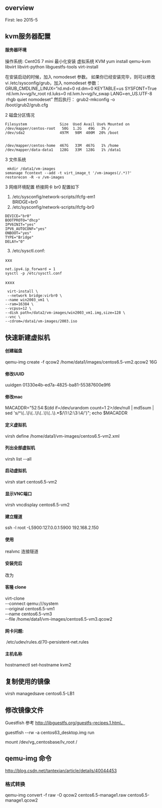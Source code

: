## overview 

First: leo 2015-5



## kvm服务器配置

#### 服务器环境
操作系统: CentOS 7   mini 最小化安装
虚拟系统 KVM
	 yum install qemu-kvm libvirt libvirt-python libguestfs-tools virt-install 


在安装启动的时候，加入 nomodeset 参数。
如果你已经安装完毕，则可以修改 vi /etc/sysconfig/grub，加入 nomodeset 参数：
GRUB_CMDLINE_LINUX=”rd.md=0 rd.dm=0 KEYTABLE=us SYSFONT=True
 rd.lvm.lv=vg/lv_root rd.luks=0 rd.lvm.lv=vg/lv_swap LANG=en_US.UTF-8
 rhgb quiet nomodeset”
然后执行：
grub2-mkconfig -o /boot/grub2/grub.cfg

2 磁盘分区情况

	Filesystem               Size  Used Avail Use% Mounted on
	/dev/mapper/centos-root   50G  1.2G   49G   3% /
	/dev/sda2                497M   98M  400M  20% /boot


	/dev/mapper/centos-home  467G   33M  467G   1% /home
	/dev/mapper/data-data1   128G   33M  128G   1% /data1


3 文件系统

	 mkdir /data1/vm-images 
	semanage fcontext --add -t virt_image_t '/vm-images(/.*)?'
	restorecon -R -v /vm-images 


3 网络环境配置
 桥接网卡 br0 配置如下

 1. /etc/sysconfig/network-scripts/ifcfg-em1  
BRIDGE=br0 
 2.  /etc/sysconfig/network-scripts/ifcfg-br0 

	DEVICE="br0" 
	BOOTPROTO="dhcp" 
	IPV6INIT="yes" 
	IPV6_AUTOCONF="yes" 
	ONBOOT="yes" 
	TYPE="Bridge" 
	DELAY="0" 
      

     
3. /etc/sysctl.conf:

xxx

	net.ipv4.ip_forward = 1 
	sysctl -p /etc/sysctl.conf 

 
xxxx

 	 virt-install \
	 --network bridge:virbr0 \
 	--name win2003_vm1 \
	--ram=16384 \
	--vcpus=12 \
	--disk path=/data2/vm-images/win2003_vm1.img,size=128 \
	--vnc \
	--cdrom=/data1/vm-images/2003.iso





## 快速新建虚拟机

#### 创建磁盘
qemu-img create -f qcow2 /home/data1/images/centos6.5-vm2.qcow2 16G


#### 修改UUID
 uuidgen
01330e4b-ed7a-4825-ba81-55387600e9f6


#### 修改mac

MACADDR="52:54:$(dd if=/dev/urandom count=1 2>/dev/null | md5sum | sed 's/^\(..\)\(..\)\(..\)\(..\).*$/\1:\2:\3:\4/')"; echo $MACADDR


#### 定义虚拟机
virsh define /home/data1/vm-images/centos6.5-vm2.xml

#### 列出全部虚拟机
virsh list --all

#### 启动虚拟机
 virsh start centos6.5-vm2

#### 显示VNC端口
virsh vncdisplay centos6.5-vm2

#### 建立隧道
 ssh -l root -L5900:127.0.0.1:5900  192.168.2.150

#### 使用 
realvnc 连接隧道

#### 安装完后
 <boot dev='cdrom'/> 改为 <boot dev='hd'/>


#### 客隆 clone

virt-clone \
--connect qemu:///system \
--original centos6.5-vm1 \
--name centos6.5-vm3 \
--file /home/data1/vm-images/centos6.5-vm3.qcow2




#### 网卡问题:

 /etc/udev/rules.d/70-persistent-net.rules 

#### 主机名称

hostnamectl set-hostname kvm2


## 复制使用的镜像

virsh managedsave centos6.5-LB1

## 修改镜像文件


   Guestfish 参考  http://libguestfs.org/guestfs-recipes.1.html。

   guestfish --rw -a centos63_desktop.img
   <fs> run 

   mount /dev/vg_centosbase/lv_root /


## qemu-img 命令

http://blog.csdn.net/tantexian/article/details/40044453


### 格式转换

qemu-img convert -f raw -O qcow2 centos6.5-manage1.raw centos6.5-manage1.qcow2





                                                                                                                                                                                                                  